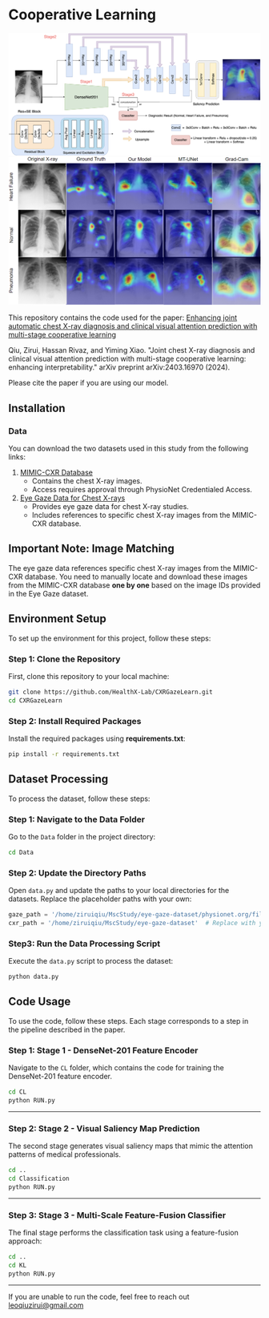 # Cooperative Learning

<p>
    <img src="asset/image/final_net.png"  alt="model"/>
    <img src="asset/image/heatmaps.png" alt="attention_map_generation"/>
</p>

This repository contains the code used for the paper: [Enhancing joint automatic chest X-ray diagnosis and clinical visual attention prediction with multi-stage cooperative learning](https://arxiv.org/abs/2403.16970)

Qiu, Zirui, Hassan Rivaz, and Yiming Xiao. "Joint chest X-ray diagnosis and clinical visual attention prediction with multi-stage cooperative learning: enhancing interpretability." arXiv preprint arXiv:2403.16970 (2024).

Please cite the paper if you are using our model.

## Installation

### Data
You can download the two datasets used in this study from the following links:
1) [MIMIC-CXR Database](https://physionet.org/content/mimic-cxr/1.0.0/)
   - Contains the chest X-ray images.
   - Access requires approval through PhysioNet Credentialed Access.
2) [Eye Gaze Data for Chest X-rays](https://physionet.org/content/ct-ich/1.3.1/)
   - Provides eye gaze data for chest X-ray studies.
   - Includes references to specific chest X-ray images from the MIMIC-CXR database.

## Important Note: Image Matching

The eye gaze data references specific chest X-ray images from the MIMIC-CXR database. You need to manually locate and download these images from the MIMIC-CXR database **one by one** based on the image IDs provided in the Eye Gaze dataset.

## Environment Setup

To set up the environment for this project, follow these steps:

### Step 1: Clone the Repository

First, clone this repository to your local machine:

```bash
git clone https://github.com/HealthX-Lab/CXRGazeLearn.git
cd CXRGazeLearn
```
### Step 2: Install Required Packages

Install the required packages using **requirements.txt**:

```bash
pip install -r requirements.txt
```

## Dataset Processing

To process the dataset, follow these steps:

### Step 1: Navigate to the Data Folder

Go to the `Data` folder in the project directory:

```bash
cd Data
```

### Step 2: Update the Directory Paths

Open `data.py` and update the paths to your local directories for the datasets. Replace the placeholder paths with your own:

```python
gaze_path = '/home/ziruiqiu/MscStudy/eye-gaze-dataset/physionet.org/files/egd-cxr/1.0.0'  # Replace with your own path
cxr_path = '/home/ziruiqiu/MscStudy/eye-gaze-dataset'  # Replace with your own path
```

### Step3: Run the Data Processing Script

Execute the `data.py` script to process the dataset:

```bash
python data.py
```

## Code Usage

To use the code, follow these steps. Each stage corresponds to a step in the pipeline described in the paper.

### Step 1: Stage 1 - DenseNet-201 Feature Encoder

Navigate to the `CL` folder, which contains the code for training the DenseNet-201 feature encoder.

```bash
cd CL
python RUN.py
```
---
### Step 2: Stage 2 - Visual Saliency Map Prediction

The second stage generates visual saliency maps that mimic the attention patterns of medical professionals.

```bash
cd ..
cd Classification
python RUN.py
```
---

### Step 3: Stage 3 - Multi-Scale Feature-Fusion Classifier

The final stage performs the classification task using a feature-fusion approach:

```bash
cd ..
cd KL
python RUN.py
```

---




If you are unable to run the code, feel free to reach out [leoqiuzirui@gmail.com](leoqiuzirui@gmail.com) 
